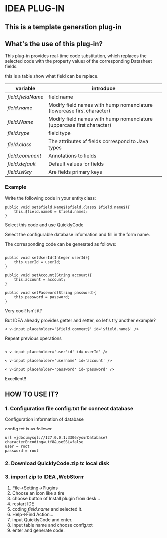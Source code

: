 # IDEA PLUG-IN 

##  This is a template generation plug-in

## What's the use of this plug-in?

This plug-in provides real-time code substitution, which replaces the selected 
code with the property values of the corresponding Datasheet fields.

this is  a table show what field can be replace.

| variable|  introduce| 
|----- |---------------|
|$field.fieldName$| field name  |
|$field.name$| Modify field names with hump nomenclature (lowercase first character) |
|$field.Name$|  Modify field names with hump nomenclature (uppercase first character)  |
|$field.type$| field type |
|$field.class$| The attributes of fields correspond to Java types |
|$field.comment$| Annotations to fields |
|$field.default$| Default values for fields|
|$field.isKey$| Are fields primary keys |

### Example

Write the following code in your entity class:

```
public void set$field.Name$($field.class$ $field.name$){
    this.$field.name$ = $field.name$;
}

```

Select this code and use QuicklyCode.

Select the configurable database information and fill in the form name.

The corresponding code can be generated as follows:

```

public void setUserId(Integer userId){
    this.userId = userId;
}

public void setAccount(String account){
    this.account = account;
}

public void setPassword(String password){
    this.password = password;
}

```

Very cool! Isn't it?

But IDEA already provides getter and setter, so let's try another example?

```
< v-input placeholder='$field.comment$' id='$field.name$' />
```

Repeat previous operations

```

< v-input placeholder='user'id' id='userId' />

< v-input placeholder='username' id='account' />

< v-input placeholder='password' id='password' />
```

Excellent!!

## HOW TO USE IT?

### 1. Configuration file config.txt for connect database

Configuration information of database

config.txt is as follows:
```
url =jdbc:mysql://127.0.0.1:3306/yourDatabase?characterEncoding=utf8&useSSL=false
user = root
password = root
```


### 2. Download QuicklyCode.zip to local disk


### 3. import zip to IDEA ,WebStorm 

1. File->Setting->Plugins
2. Choose an icon like a tire
3. choose button of Install plugin from desk...
4. restart IDE
5. coding $field.name$ and selected it. 
6. Help->Find Action...
7. input QuicklyCode and enter.
8. input table name and choose config.txt
9. enter and generate code.


